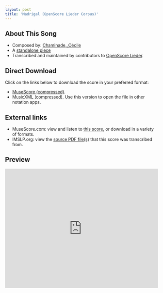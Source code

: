```yaml
---
layout: post
title: 'Madrigal (OpenScore Lieder Corpus)'
---
```


## About This Song

- Composed by: [Chaminade,_Cécile](https://fourscoreandmore.org/openscore/lieder/Chaminade,_Cécile)
- A [standalone piece](https://fourscoreandmore.org/openscore/lieder/Chaminade,_Cécile/_)
- Transcribed and maintained by contributors to [OpenScore Lieder].

[OpenScore Lieder]: https://musescore.com/openscore-lieder-corpus

## Direct Download

Click on the links below to download the score in your preferred format:
- [MuseScore (compressed)](https://github.com/openscore/lieder/blob/main/scores/Chaminade,_Cécile/_/Madrigal/lc5001820.mscz?raw=true).
- [MusicXML (compressed)](https://github.com/openscore/lieder/blob/main/scores/Chaminade,_Cécile/_/Madrigal/lc5001820.mxl?raw=true). Use this version to open the file in other notation apps.

## External links

- MuseScore.com: view and listen to [this score][MuseScore], or download in a variety of formats.
- IMSLP.org: view the [source PDF file(s)][IMSLP] that this score was transcribed from.

[MuseScore]: https://musescore.com/score/5001820
[IMSLP]: https://imslp.org/wiki/Special:ReverseLookup/154217

## Preview

<iframe width="100%" height="394" src="https://musescore.com/openscore-lieder-corpus/scores/5001820/embed" frameborder="0" allowfullscreen allow="autoplay; fullscreen"></iframe>

